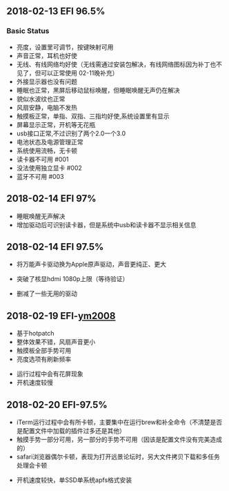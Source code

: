 ## 2018-02-13 EFI 96.5%
### Basic Status
- 亮度，设置里可调节，按键映射可用
- 声音正常，耳机也好使
- 无线、有线网络均好使（无线需通过安装包解决，有线网络图标因为补丁也不见了，但可以正常使用 02-11晚补充）
- 外接显示器也没有问题
- 睡眠也正常，黑屏后移动鼠标唤醒，但睡眠唤醒无声仍在解决
- 貌似水波纹也正常
- 风扇安静，电脑不发热
- 触摸板正常，单指、双指、三指均好使,系统设置里有显示
- 屏幕显示正常，开机等无花瓶
- usb接口正常,不过识别了两个2.0一个3.0
- 电池状态及电源管理正常
- 系统使用流畅，无卡顿
- 读卡器不可用 #001
- 没法使用独立显卡 #002
- 蓝牙不可用 #003

## 2018-02-14 EFI 97%

+ 睡眠唤醒无声解决
+ 增加驱动后可识别读卡器，但是系统中usb和读卡器不显示相关信息

## 2018-02-14 EFI 97.5%

+ 将万能声卡驱动换为Apple原声驱动，声音更纯正、更大
- 突破了核显hdmi 1080p上限（等待验证）
+ 删减了一些无用的驱动

## 2018-02-19 EFI-[ym2008](https://github.com/ym2008)

+ 基于hotpatch
+ 整体效果不错，风扇声音更小
+ 触摸板全部手势可用
+ 亮度选项有刷新频率
- 运行过程中会有花屏现象
- 开机速度较慢

## 2018-02-20 EFI-97.5%

- iTerm运行过程中会有所卡顿，主要集中在运行brew和补全命令（不清楚是否是配置文件中加载的插件过多还是其他）
- 触摸手势一部分可用，另一部分的手势不可用（因该是配置文件没有完美造成的）
- safari浏览器偶尔卡顿，表现为打开远景论坛时，另大文件拷贝下载和多任务处理会卡顿
+ 开机速度较快，单SSD单系统apfs格式安装
